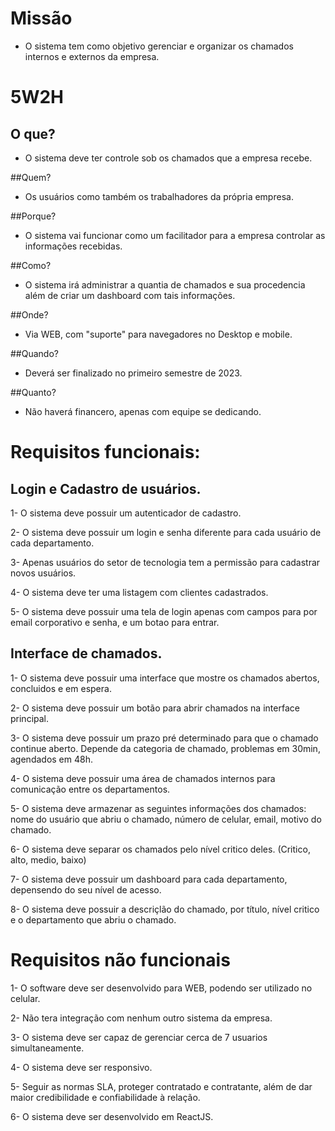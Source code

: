 # Missão

* O sistema tem como objetivo gerenciar e organizar os chamados internos e externos da empresa.

# 5W2H
## O que?
* O sistema deve ter controle sob os chamados que a empresa recebe.

##Quem?
* Os usuários como também os trabalhadores da própria empresa.

##Porque?
* O sistema vai funcionar como um facilitador para a empresa controlar as informações recebidas.

##Como?
* O sistema irá administrar a quantia de chamados e sua procedencia além de criar um dashboard com tais informações.

##Onde?
* Via WEB, com "suporte" para navegadores no Desktop e mobile.

##Quando?
* Deverá ser finalizado no primeiro semestre de 2023.

##Quanto?
* Não haverá financero, apenas com equipe se dedicando.

# Requisitos funcionais:

## Login e Cadastro de usuários.

  1- O sistema deve possuir um autenticador de cadastro.
  
  2- O sistema deve possuir um login e senha diferente para cada usuário de cada departamento.
  
  3- Apenas usuários do setor de tecnologia tem a permissão para cadastrar novos usuários.
  
  4- O sistema deve ter uma listagem com clientes cadastrados.
  
  5- O sistema deve possuir uma tela de login apenas com campos para por email corporativo e senha, e um botao para entrar.
  
## Interface de chamados.

  1- O sistema deve possuir uma interface que mostre os chamados abertos, concluidos e em espera.
  
  2- O sistema deve possuir um botão para abrir chamados na interface principal.
  
  3- O sistema deve possuir um prazo pré determinado para que o chamado continue aberto. Depende da categoria de chamado, problemas em 30min, agendados em 48h.
  
  4- O sistema deve possuir uma área de chamados internos para comunicação entre os departamentos.
  
  5- O sistema deve armazenar as seguintes informações dos chamados: nome do usuário que abriu o chamado, número de celular, email, motivo do chamado.
  
  6- O sistema deve separar os chamados pelo nível critico deles. (Critico, alto, medio, baixo)
  
  7- O sistema deve possuir um dashboard para cada departamento, depensendo do seu nível de acesso.
  
  8- O sistema deve possuir a descriçlão do chamado, por título, nível critico e o departamento que abriu o chamado.

# Requisitos não funcionais

  1- O software deve ser desenvolvido para WEB, podendo ser utilizado no celular.

  2- Não tera integração com nenhum outro sistema da empresa.

  3- O sistema deve ser capaz de gerenciar cerca de 7 usuarios simultaneamente.

  4- O sistema deve ser responsivo.

  5- Seguir as normas SLA, proteger contratado e contratante, além de dar maior credibilidade e confiabilidade à relação.

  6- O sistema deve ser desenvolvido em ReactJS.
  
